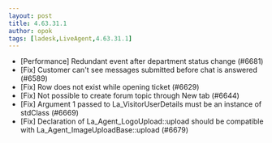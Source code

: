 ```yaml
---
layout: post
title: 4.63.31.1
author: opok
tags: [ladesk,LiveAgent,4.63.31.1]
---
```


- [Performance] Redundant event after department status change (#6681)
- [Fix] Customer can't see messages submitted before chat is answered (#6589)
- [Fix] Row does not exist while opening ticket (#6629)
- [Fix] Not possible to create forum topic through New tab (#6644)
- [Fix] Argument 1 passed to La_VisitorUserDetails must be an instance of stdClass (#6669)
- [Fix] Declaration of La_Agent_LogoUpload::upload should be compatible with La_Agent_ImageUploadBase::upload (#6679)
